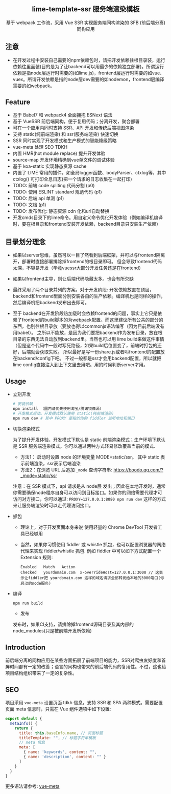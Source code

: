 <h2 align="center">lime-template-ssr 服务端渲染模板</h2>

<p align="center">基于 webpack 工作流，采用 Vue SSR 实现服务端同构渲染的 SFB (前后端分离)同构应用</p>

## 注意


* 在开发过程中安装自己需要的npm依赖包时，请把开发依赖往根目录装，运行依赖往里面装(目的是为了让backend可以用最少的依赖独立部署)。所谓运行依赖是指node层运行时需要的(如lime.js)，frontend层运行时需要的如vue、vuex。所谓开发依赖是指的node层dev需要的如nodemon，frontend层编译需要的如webpack。

## Feature

* 基于 Babel7 和 webpack4 全面拥抱 ESNext 语法
* 基于 VueSSR 前后端同构，便于复用代码；分离开发，聚合部署
* 可在一个应用内同时支持 SSR、API 开发和传统后端视图渲染
* 支持 static(纯前端渲染) 和 ssr(服务端渲染) 快速切换
* SSR 同时实现了开发模式和生产模式的智能降级策略
* vue-meta 处理 SEO TDKH
* 内置 HMR(hot module replace) 提升开发体验
* source-map 开发环境精确到vue单文件的调试体验
* 基于 koa-static 实现静态资源 cache
* 内置了 LIME 常用的插件，如全局logger函数、bodyParser、ctxlog等，其中 ctxlog() 可打印全息日志(把一个请求的日志收集在一起打印)
* TODO: 前端 code spliting 代码分割 (p0)
* TODO: 使用 ESLINT standard 规范代码 (p1)
* TODO: 后端 api 单测 (p1)
* TODO: 文档 (p1)
* TODO: 发布优化: 静态资源 cdn 化和url自动替换
* 开发cmds目录下的lime命令。用自定义命令优化开发体验（例如编译机编译时，要在根目录和frontend安装开发依赖，backend目录只安装生产依赖）


## 目录划分理念

* 如果以server思维，虽然可以一目了然看到后端框架，并可以与frontend隔离开，部署时直接部署排除掉frontend的根目录即可。
但会导致frontend代码太深，不容易开发（毕竟vuessr大部分开发任务还是在frontend）

* 如果以frontend主导，则让后端代码隐藏太多。也会有所欠缺

* 最终采用了两个目录并列的方案。对于开发阶段: 开发依赖放直在顶层，backend和frontend里面分别安装各自的生产依赖。编译机也是同样的操作，然后编译机把backend发布出去即可。

* 至于 backend在开发阶段热加载时会依赖frontend的问题，事实上它只是依赖了frontend的build脚本的为webpack配置。而这里建议所有公共的部分的东西，也别往根目录放（要放也得以commonjs语法编写（因为目前后端没有用babel）。 之所以不能放，是因为我们要把backend作为发布目录，放在根目录的东西无法自动放到backend里。当然也可以用 lime build来做这件事情（但是这个代码中一般时写死路径，如果build后位置变了，前端时打包的还好，后端就会获取失败。 所以最好是写一份share.js或者叫frontend的配置放在backend/config下吧。
不过一般都是ssr才会用backend配置，所以就把lime config直接注入到上下文里去用吧。用的时候判断server才用。

## Usage

* 立刻开发

    ```bash
    # 安装依赖
    npm install （国内请优先使用淘宝/腾讯镜像源）
    # 开发模式启动。开发模式默认使用 static(纯前端渲染) 
    npm run dev # 其中 PROXY 是指的你的 fiddler 监听地址和端口
    ```

* 切换渲染模式

  为了提升开发体验，开发模式下默认是 static 前端渲染模式；生产环境下默认是 SSR 服务端渲染模式。你可以通过两种方式轻易修改覆盖当前的模式.

  - 方法1： 启动时设置 node 的环境变量 MODE=static/ssr。 其中 static 表示前端渲染，ssr表示后端渲染
  - 方法2：在浏览 URL 后追加 `_mode` 查询字符串: https://boodo.qq.com/?_mode=static/ssr

  注意：在 SSR 模式下，api 请求是从 node层 发出；因此在本地开发时，通常你需要确保node程序自身可以访问到目标接口。如果你的网络需要代理才可访问对方接口，你可以通过: `PROXY=127.0.0.1:8080 npm run dev` 这样的方式来让服务端渲染时可以走代理访问接口。

* 抓包
    - 理论上，对于开发页面本身来说 使用轻量的 Chrome DevTool 开发者工具已经够用
    - 当然，如果你习惯使用 fiddler 或 whistle 抓包，也可以配置浏览器的网络代理来实现 fiddler/whistle 抓包. 例如 fiddler 中可以如下方式配置一个 Extension 规则:

      ```
      Enabled	Match	Action
      Checked	yourdomain.com	x-overrideHost=127.0.0.1:3000 // 这表示让fiddler把 yourdomain.com 这样的域名请求全部转发给本地的3000端口(你启动的node服务)
      ```

* 编译

  ```bash
  npm run build
  ```

  * 发布

  发布时，如果CI支持，请排除掉frontend源码目录及其内部的node_modules(只是被前端开发所依赖)


## Introduction

前后端分离的同构应用在某些方面拓展了前端项目的能力，SSR对爬虫友好度和首屏时间都有一定的改善；语言的同构也带来的前后端代码的复用性。不过，这也给项目结构组织带来了一定的复杂性。


## SEO

项目采用 `vue-meta` 设置页面 tdkh 信息，支持 SSR 和 SPA 两种模式。需要配置页面 meta 信息时，只需在 Vue 组件选项中如下设置:

```js
export default {
  metaInfo() {
    return {
      title: this.baseInfo.name, // 页面标题
      titleTemplate: "", // 标题字符串模板
      // meta 信息
      meta: [
        { name: 'keywords', content: "",
        { name: 'description', content: "" }
      ]
    }
  }
}
```

更多语法请参考: [vue-meta](https://github.com/nuxt/vue-meta)
